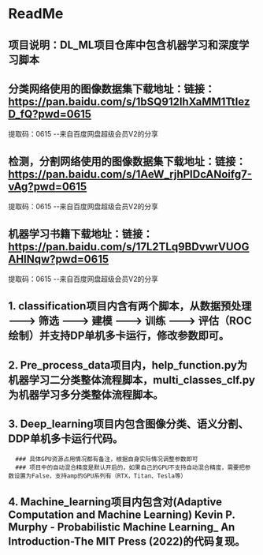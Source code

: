 #                                   ReadMe

## 项目说明：DL_ML项目仓库中包含机器学习和深度学习脚本

## 分类网络使用的图像数据集下载地址：链接：https://pan.baidu.com/s/1bSQ912IhXaMM1TtIezD_fQ?pwd=0615 
提取码：0615 
--来自百度网盘超级会员V2的分享



## 检测，分割网络使用的图像数据集下载地址：链接：https://pan.baidu.com/s/1AeW_rjhPIDcANoifg7-vAg?pwd=0615 
提取码：0615 
--来自百度网盘超级会员V2的分享



## 机器学习书籍下载地址：链接：https://pan.baidu.com/s/17L2TLq9BDvwrVUOGAHINqw?pwd=0615 
提取码：0615 
--来自百度网盘超级会员V2的分享



## 1. classification项目内含有两个脚本，从数据预处理 ---> 筛选 ---> 建模 ---> 训练 ---> 评估（ROC绘制）并支持DP单机多卡运行，修改参数即可。



## 2. Pre_process_data项目内，help_function.py为机器学习二分类整体流程脚本，multi_classes_clf.py为机器学习多分类整体流程脚本。



## 3. Deep_learning项目内包含图像分类、语义分割、DDP单机多卡运行代码。
      ### 具体GPU资源占用情况都有备注，根据自身实际情况调整参数即可
      ### 项目中的自动混合精度是默认开启的，如果自己的GPU不支持自动混合精度，需要把参数设置为False，支持amp的GPU系列有（RTX，Titan、Tesla等）



## 4. Machine_learning项目内包含对(Adaptive Computation and Machine Learning) Kevin P. Murphy - Probabilistic Machine Learning_ An Introduction-The MIT Press (2022)的代码复现。
